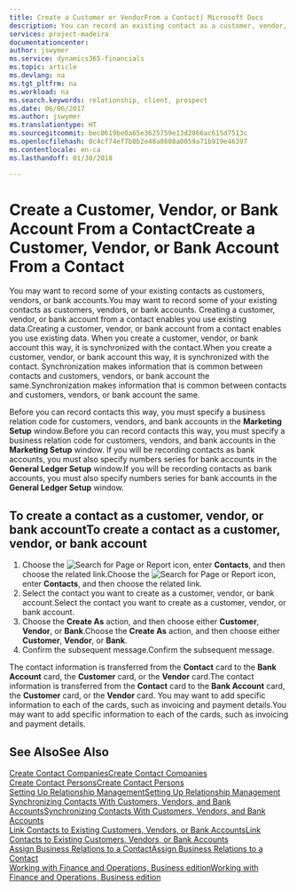 ```yaml
---
title: Create a Customer or VendorFrom a Contact| Microsoft Docs
description: You can record an existing contact as a customer, vendor, or bank account using existing data and specifying a business relationship.
services: project-madeira
documentationcenter: 
author: jswymer
ms.service: dynamics365-financials
ms.topic: article
ms.devlang: na
ms.tgt_pltfrm: na
ms.workload: na
ms.search.keywords: relationship, client, prospect
ms.date: 06/06/2017
ms.author: jswymer
ms.translationtype: HT
ms.sourcegitcommit: bec0619be0a65e3625759e13d2866ac615d7513c
ms.openlocfilehash: 0c4cf74ef7b0b2e48a8608a0859a71b919e46397
ms.contentlocale: en-ca
ms.lasthandoff: 01/30/2018

---
```

# <a name="create-a-customer-vendor-or-bank-account-from-a-contact"></a><span data-ttu-id="1489d-103">Create a Customer, Vendor, or Bank Account From a Contact</span><span class="sxs-lookup"><span data-stu-id="1489d-103">Create a Customer, Vendor, or Bank Account From a Contact</span></span>
<span data-ttu-id="1489d-104">You may want to record some of your existing contacts as customers, vendors, or bank accounts.</span><span class="sxs-lookup"><span data-stu-id="1489d-104">You may want to record some of your existing contacts as customers, vendors, or bank accounts.</span></span> <span data-ttu-id="1489d-105">Creating a customer, vendor, or bank account from a contact enables you use existing data.</span><span class="sxs-lookup"><span data-stu-id="1489d-105">Creating a customer, vendor, or bank account from a contact enables you use existing data.</span></span> <span data-ttu-id="1489d-106">When you create a customer, vendor, or bank account this way, it is synchronized with the contact.</span><span class="sxs-lookup"><span data-stu-id="1489d-106">When you create a customer, vendor, or bank account this way, it is synchronized with the contact.</span></span> <span data-ttu-id="1489d-107">Synchronization makes information that is common between contacts and customers, vendors, or bank account the same.</span><span class="sxs-lookup"><span data-stu-id="1489d-107">Synchronization makes information that is common between contacts and customers, vendors, or bank account the same.</span></span>

<span data-ttu-id="1489d-108">Before you can record contacts this way, you must specify a business relation code for customers, vendors, and bank accounts in the **Marketing Setup** window.</span><span class="sxs-lookup"><span data-stu-id="1489d-108">Before you can record contacts this way, you must specify a business relation code for customers, vendors, and bank accounts in the **Marketing Setup** window.</span></span> <span data-ttu-id="1489d-109">If you will be recording contacts as bank accounts, you must also specify numbers series for bank accounts in the **General Ledger Setup** window.</span><span class="sxs-lookup"><span data-stu-id="1489d-109">If you will be recording contacts as bank accounts, you must also specify numbers series for bank accounts in the **General Ledger Setup** window.</span></span>

## <a name="to-create-a-contact-as-a-customer-vendor-or-bank-account"></a><span data-ttu-id="1489d-110">To create a contact as a customer, vendor, or bank account</span><span class="sxs-lookup"><span data-stu-id="1489d-110">To create a contact as a customer, vendor, or bank account</span></span>
1. <span data-ttu-id="1489d-111">Choose the ![Search for Page or Report](media/ui-search/search_small.png "Search for Page or Report icon") icon, enter **Contacts**, and then choose the related link.</span><span class="sxs-lookup"><span data-stu-id="1489d-111">Choose the ![Search for Page or Report](media/ui-search/search_small.png "Search for Page or Report icon") icon, enter **Contacts**, and then choose the related link.</span></span>
2. <span data-ttu-id="1489d-112">Select the contact you want to create as a customer, vendor, or bank account.</span><span class="sxs-lookup"><span data-stu-id="1489d-112">Select the contact you want to create as a customer, vendor, or bank account.</span></span>
3. <span data-ttu-id="1489d-113">Choose the **Create As** action, and then choose either **Customer**, **Vendor**, or **Bank**.</span><span class="sxs-lookup"><span data-stu-id="1489d-113">Choose the **Create As** action, and then choose either **Customer**, **Vendor**, or **Bank**.</span></span>
4. <span data-ttu-id="1489d-114">Confirm the subsequent message.</span><span class="sxs-lookup"><span data-stu-id="1489d-114">Confirm the subsequent message.</span></span>

<span data-ttu-id="1489d-115">The contact information is transferred from the **Contact** card to the **Bank Account** card, the **Customer** card, or the **Vendor** card.</span><span class="sxs-lookup"><span data-stu-id="1489d-115">The contact information is transferred from the **Contact** card to the **Bank Account** card, the **Customer** card, or the **Vendor** card.</span></span> <span data-ttu-id="1489d-116">You may want to add specific information to each of the cards, such as invoicing and payment details.</span><span class="sxs-lookup"><span data-stu-id="1489d-116">You may want to add specific information to each of the cards, such as invoicing and payment details.</span></span>

## <a name="see-also"></a><span data-ttu-id="1489d-117">See Also</span><span class="sxs-lookup"><span data-stu-id="1489d-117">See Also</span></span>
[<span data-ttu-id="1489d-118">Create Contact Companies</span><span class="sxs-lookup"><span data-stu-id="1489d-118">Create Contact Companies</span></span>](marketing-create-contact-companies.md)  
[<span data-ttu-id="1489d-119">Create Contact Persons</span><span class="sxs-lookup"><span data-stu-id="1489d-119">Create Contact Persons</span></span>](marketing-create-contact-persons.md)  
[<span data-ttu-id="1489d-120">Setting Up Relationship Management</span><span class="sxs-lookup"><span data-stu-id="1489d-120">Setting Up Relationship Management</span></span>](marketing-setup-marketing.md)  
[<span data-ttu-id="1489d-121">Synchronizing Contacts With Customers, Vendors, and Bank Accounts</span><span class="sxs-lookup"><span data-stu-id="1489d-121">Synchronizing Contacts With Customers, Vendors, and Bank Accounts</span></span>](marketing-synchronize-contacts-customers-vendors-bank-accounts.md)  
[<span data-ttu-id="1489d-122">Link Contacts to Existing Customers, Vendors, or Bank Accounts</span><span class="sxs-lookup"><span data-stu-id="1489d-122">Link Contacts to Existing Customers, Vendors, or Bank Accounts</span></span>](marketing-how-link-contact.md)  
[<span data-ttu-id="1489d-123">Assign Business Relations to a Contact</span><span class="sxs-lookup"><span data-stu-id="1489d-123">Assign Business Relations to a Contact</span></span>](marketing-business-relations.md#AssignBusRelContact)  
[<span data-ttu-id="1489d-124">Working with Finance and Operations, Business edition</span><span class="sxs-lookup"><span data-stu-id="1489d-124">Working with Finance and Operations, Business edition</span></span>](ui-work-product.md)


